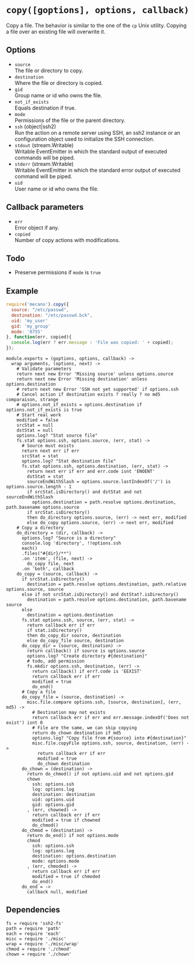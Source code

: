 
# `copy([goptions], options, callback)`

Copy a file. The behavior is similar to the one of the `cp`
Unix utility. Copying a file over an existing file will
overwrite it.

## Options

*   `source`   
    The file or directory to copy.   
*   `destination`   
    Where the file or directory is copied.   
*   `gid`   
    Group name or id who owns the file.   
*   `not_if_exists`   
    Equals destination if true.   
*   `mode`   
    Permissions of the file or the parent directory.   
*   `ssh` (object|ssh2)   
    Run the action on a remote server using SSH, an ssh2 instance or an
    configuration object used to initialize the SSH connection.   
*   `stdout` (stream.Writable)   
    Writable EventEmitter in which the standard output of executed commands will
    be piped.   
*   `stderr` (stream.Writable)   
    Writable EventEmitter in which the standard error output of executed command
    will be piped.   
*   `uid`   
    User name or id who owns the file.   

## Callback parameters

*   `err`   
    Error object if any.   
*   `copied`   
    Number of copy actions with modifications.   

## Todo

*   Preserve permissions if `mode` is `true`

## Example

```js
require('mecano').copy({
  source: "/etc/passwd",
  destination: "/etc/passwd.bck",
  uid: 'my_user'
  gid: 'my_group'
  mode: '0755'
}, function(err, copied){
  console.log(err ? err.message : 'File was copied: ' + copied);
});
```

    module.exports = (goptions, options, callback) ->
      wrap arguments, (options, next) ->
        # Validate parameters
        return next new Error 'Missing source' unless options.source
        return next new Error 'Missing destination' unless options.destination
        # return next new Error 'SSH not yet supported' if options.ssh
        # Cancel action if destination exists ? really ? no md5 comparaison, strange
        # options.not_if_exists = options.destination if options.not_if_exists is true
        # Start real work
        modified = false
        srcStat = null
        dstStat = null
        options.log? "Stat source file"
        fs.stat options.ssh, options.source, (err, stat) ->
          # Source must exists
          return next err if err
          srcStat = stat
          options.log? "Stat destination file"
          fs.stat options.ssh, options.destination, (err, stat) ->
            return next err if err and err.code isnt 'ENOENT'
            dstStat = stat
            sourceEndWithSlash = options.source.lastIndexOf('/') is options.source.length - 1
            if srcStat.isDirectory() and dstStat and not sourceEndWithSlash
              options.destination = path.resolve options.destination, path.basename options.source
            if srcStat.isDirectory()
            then do_directory options.source, (err) -> next err, modified
            else do_copy options.source, (err) -> next err, modified
        # Copy a directory
        do_directory = (dir, callback) ->
          options.log? "Source is a directory"
          console.log 'directory', !!options.ssh
          each()
          .files("#{dir}/**")
          .on 'item', (file, next) ->
            do_copy file, next
          .on 'both', callback
        do_copy = (source, callback) ->
          if srcStat.isDirectory()
            destination = path.resolve options.destination, path.relative options.source, source
          else if not srcStat.isDirectory() and dstStat?.isDirectory()
            destination = path.resolve options.destination, path.basename source
          else
            destination = options.destination
          fs.stat options.ssh, source, (err, stat) ->
            return callback err if err
            if stat.isDirectory()
            then do_copy_dir source, destination
            else do_copy_file source, destination
          do_copy_dir = (source, destination) ->
            return callback() if source is options.source
            options.log? "Create directory #{destination}"
            # todo, add permission
            fs.mkdir options.ssh, destination, (err) ->
              return callback() if err?.code is 'EEXIST'
              return callback err if err
              modified = true
              do_end()
          # Copy a file
          do_copy_file = (source, destination) ->
            misc.file.compare options.ssh, [source, destination], (err, md5) ->
              # Destination may not exists
              return callback err if err and err.message.indexOf('Does not exist') isnt 0
              # File are the same, we can skip copying
              return do_chown destination if md5
              options.log? "Copy file from #{source} into #{destination}"
              misc.file.copyFile options.ssh, source, destination, (err) ->
                return callback err if err
                modified = true
                do_chown destination
          do_chown = (destination) ->
            return do_chmod() if not options.uid and not options.gid
            chown
              ssh: options.ssh
              log: options.log
              destination: destination
              uid: options.uid
              gid: options.gid
            , (err, chowned) ->
              return callback err if err
              modified = true if chowned
              do_chmod()
          do_chmod = (destination) ->
            return do_end() if not options.mode
            chmod
              ssh: options.ssh
              log: options.log
              destination: options.destination
              mode: options.mode
            , (err, chmoded) ->
              return callback err if err
              modified = true if chmoded
              do_end()
          do_end = ->
            callback null, modified

## Dependencies

    fs = require 'ssh2-fs'
    path = require 'path'
    each = require 'each'
    misc = require './misc'
    wrap = require './misc/wrap'
    chmod = require './chmod'
    chown = require './chown'








